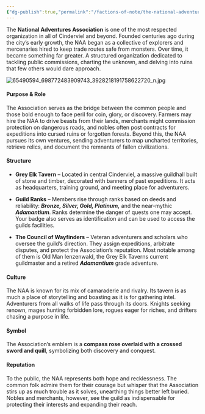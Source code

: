 ```yaml
---
{"dg-publish":true,"permalink":"/factions-of-note/the-national-adventurers-association-n-a-a/"}
---
```


The **National Adventures Association** is one of the most respected organization in all of Cinderviel and beyond. Founded centuries ago during the city’s early growth, the NAA began as a collective of explorers and mercenaries hired to keep trade routes safe from monsters. Over time, it became something far greater. A structured organization dedicated to tackling public commissions, charting the unknown, and delving into ruins that few others would dare approach.

![65490594_698772483909743_3928218191758622720_n.jpg](/img/user/65490594_698772483909743_3928218191758622720_n.jpg)
#### **Purpose & Role**
The Association serves as the bridge between the common people and those bold enough to face peril for coin, glory, or discovery. Farmers may hire the NAA to drive beasts from their lands, merchants might commission protection on dangerous roads, and nobles often post contracts for expeditions into cursed ruins or forgotten forests. Beyond this, the NAA pursues its own ventures, sending adventurers to map uncharted territories, retrieve relics, and document the remnants of fallen civilizations.
#### **Structure**
- **Grey Elk Tavern** – Located in central Cinderviel, a massive guildhall built of stone and timber, decorated with banners of past expeditions. It acts as headquarters, training ground, and meeting place for adventurers.

- **Guild Ranks** – Members rise through ranks based on deeds and reliability: _**Bronze, Silver, Gold, Platinum,**_ and the near-mythic _**Adamantium**_. Ranks determine the danger of quests one may accept. Your badge also serves as identification and can be used to access the guilds facilities.

- **The Council of Wayfinders** – Veteran adventurers and scholars who oversee the guild’s direction. They assign expeditions, arbitrate disputes, and protect the Association’s reputation. Most notable among of them is Old Man Ienzenwald, the Grey Elk Taverns current guildmaster and a retired _**Adamantium**_ grade adventure.
#### **Culture**
The NAA is known for its mix of camaraderie and rivalry. Its tavern is as much a place of storytelling and boasting as it is for gathering intel. Adventurers from all walks of life pass through its doors. Knights seeking renown, mages hunting forbidden lore, rogues eager for riches, and drifters chasing a purpose in life.
#### **Symbol**
The Association’s emblem is a **compass rose overlaid with a crossed sword and quill**, symbolizing both discovery and conquest.
#### **Reputation**
To the public, the NAA represents both hope and recklessness. The common folk admire them for their courage but whisper that the Association stirs up as much trouble as it solves, unearthing things better left buried. Nobles and merchants, however, see the guild as indispensable for protecting their interests and expanding their reach.